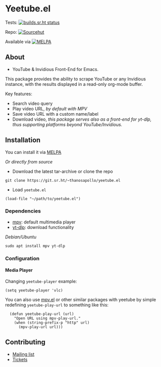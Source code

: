 # Yeetube.el
Tests: [![builds.sr.ht status](https://builds.sr.ht/~thanosapollo/yeetube.el.svg)](https://builds.sr.ht/~thanosapollo/yeetube.el?)

Repo: [![Sourcehut](https://img.shields.io/badge/Master-sourcehut-lightgrey.svg?logo=sourcehut)](https://sr.ht/~thanosapollo/yeetube.el)

Available via
[![MELPA](https://melpa.org/packages/yeetube-badge.svg)](https://melpa.org/#/yeetube)

## About 
- YouTube & Invidious Front-End for Emacs.

This package provides the ability to scrape YouTube or any Invidious
instance, with the results displayed in a read-only org-mode buffer.

Key features:
 - Search video query
 - Play video URL, *by default with MPV*
 - Save video URL with a custom name/label
 - Download video, *this package serves also as a front-end for
   yt-dlp, thus supporting platforms beyond YouTube/Invidious.*



## Installation 
You can install it via [MELPA](https://melpa.org/#/yeetube)

*Or directly from source*
- Download the latest tar-archive or clone the repo 

``` shell
git clone https://git.sr.ht/~thanosapollo/yeetube.el
```

- Load `yeetube.el`

``` emacs-lisp
(load-file "~/path/to/yeetube.el")
```


### Dependencies
- [mpv](https://mpv.io/): default multimedia player 
- [yt-dlp](https://github.com/yt-dlp/yt-dlp): download functionality 

*Debian/Ubuntu*
``` shell
sudo apt install mpv yt-dlp
```

### Configuration 
#### Media Player 
Changing `yeetube-player` example: 

``` emacs-lisp
(setq yeetube-player 'vlc)
```

You can also use [mpv.el](https://github.com/kljohann/mpv.el) or other
similar packages with yeetube by simple redefining `yeetube-play-url`
to something like this:

``` emacs-lisp
  (defun yeetube-play-url (url)
    "Open URL using mpv-play-url."
    (when (string-prefix-p "http" url)
      (mpv-play-url url)))
```

## Contributing 

- [Mailing list](https://lists.sr.ht/~thanosapollo/yeetube.el)
- [Tickets](https://todo.sr.ht/~thanosapollo/yeetube.el)
